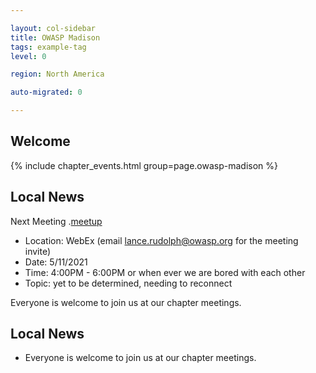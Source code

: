```yaml
---

layout: col-sidebar
title: OWASP Madison
tags: example-tag
level: 0

region: North America

auto-migrated: 0

---
```

## Welcome

{% include chapter_events.html group=page.owasp-madison %} 

## Local News
Next Meeting
 .[meetup](www.meetup.com/owasp-madison)
- Location: WebEx (email lance.rudolph@owasp.org for the meeting invite)
- Date: 5/11/2021
- Time: 4:00PM - 6:00PM or when ever we are bored with each other 
- Topic: yet to be determined, needing to reconnect

Everyone is welcome to join us at our chapter meetings.



## Local News
- Everyone is welcome to join us at our chapter meetings.
